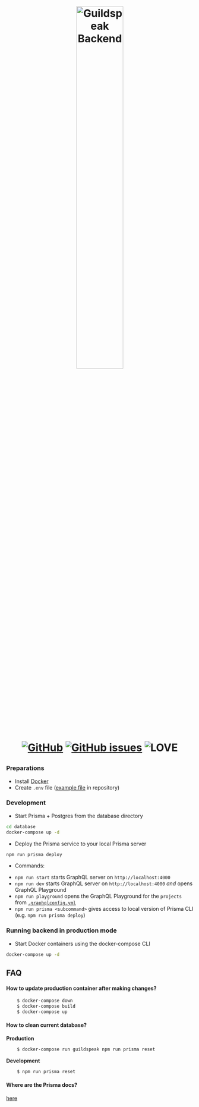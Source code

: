 <h1 style="text-align:center">
<img src="https://cdn.rawgit.com/guildspeak/branding/cdn/SVG/icon-backend.svg" width="50%" alt="Guildspeak Backend">
    
[![GitHub](https://img.shields.io/github/license/guildspeak/guildspeak-backend.svg?style=for-the-badge)](https://github.com/guildspeak/guildspeak-backend)
[![GitHub issues](https://img.shields.io/github/issues/guildspeak/guildspeak-backend.svg?style=for-the-badge)](https://github.com/guildspeak/guildspeak-backend)
![LOVE](https://img.shields.io/badge/Built%20with-%E2%9D%A4%20LOVE-red.svg?longCache=true&style=for-the-badge)
</h1>


### Preparations

- Install [Docker](https://www.docker.com/get-started)
- Create `.env` file ([example file](./.env.example) in repository)
### Development

- Start Prisma + Postgres from the database directory
```bash
cd database
docker-compose up -d
```

- Deploy the Prisma service to your local Prisma server
```bash
npm run prisma deploy
```

- Commands:
* `npm run start` starts GraphQL server on `http://localhost:4000`
* `npm run dev` starts GraphQL server on `http://localhost:4000` _and_ opens GraphQL Playground
* `npm run playground` opens the GraphQL Playground for the `projects` from [`.graphqlconfig.yml`](./.graphqlconfig.yml)
* `npm run prisma <subcommand>` gives access to local version of Prisma CLI (e.g. `npm run prisma deploy`)
### Running backend in production mode

- Start Docker containers using the docker-compose CLI
```bash
docker-compose up -d
```

## FAQ
#### How to update production container after making changes? 
```bash
    $ docker-compose down
    $ docker-compose build
    $ docker-compose up
```
#### How to clean current database?
**Production**
```bash
    $ docker-compose run guildspeak npm run prisma reset
```
**Development**
 ```bash
     $ npm run prisma reset
```
#### Where are the Prisma docs? 
[here](https://www.prisma.io/docs)

